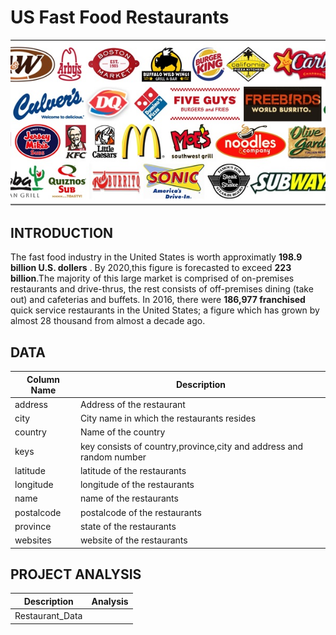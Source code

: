 # US Fast Food Restaurants
![fastfood](images/fastfood.jpg)

## INTRODUCTION
The fast food industry in the United States is worth approximatly __198.9 billion U.S. dollers__ . By 2020,this figure is forecasted to exceed __223 billion__.The majority of this large market is comprised of on-premises restaurants and drive-thrus, the rest consists of off-premises dining (take out) and cafeterias and buffets. 
In 2016, there were __186,977 franchised__ quick service restaurants in the United States; a figure which has grown by almost 28 thousand from almost a decade ago.

## DATA

  | Column Name | Description |
  | --- | --- |
  | address | Address of the restaurant |
  | city | City name in which the restaurants resides |
  | country | Name of the country |
  | keys | key consists of country,province,city and address and random number |
  | latitude | latitude of the restaurants |
   | longitude | longitude of the restaurants |
   | name | name of the restaurants |
   | postalcode | postalcode of the restaurants |
   | province | state of the restaurants | 
   | websites | website of the restaurants |

## PROJECT ANALYSIS
| Description | Analysis |
| --- | --- |
| Restaurant_Data | 

